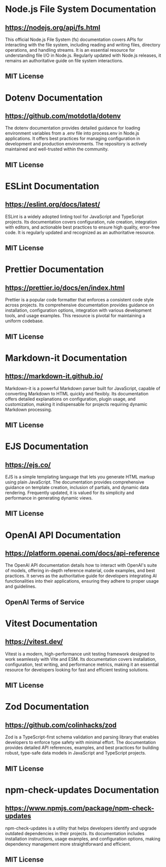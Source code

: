# Node.js File System Documentation
## https://nodejs.org/api/fs.html
This official Node.js File System (fs) documentation covers APIs for interacting with the file system, including reading and writing files, directory operations, and handling streams. It is an essential resource for understanding file I/O in Node.js. Regularly updated with Node.js releases, it remains an authoritative guide on file system interactions.
## MIT License

# Dotenv Documentation
## https://github.com/motdotla/dotenv
The dotenv documentation provides detailed guidance for loading environment variables from a .env file into process.env in Node.js applications. It offers best practices for managing configuration in development and production environments. The repository is actively maintained and well-trusted within the community.
## MIT License

# ESLint Documentation
## https://eslint.org/docs/latest/
ESLint is a widely adopted linting tool for JavaScript and TypeScript projects. Its documentation covers configuration, rule creation, integration with editors, and actionable best practices to ensure high quality, error-free code. It is regularly updated and recognized as an authoritative resource.
## MIT License

# Prettier Documentation
## https://prettier.io/docs/en/index.html
Prettier is a popular code formatter that enforces a consistent code style across projects. Its comprehensive documentation provides guidance on installation, configuration options, integration with various development tools, and usage examples. This resource is pivotal for maintaining a uniform codebase.
## MIT License

# Markdown-it Documentation
## https://markdown-it.github.io/
Markdown-it is a powerful Markdown parser built for JavaScript, capable of converting Markdown to HTML quickly and flexibly. Its documentation offers detailed explanations on configuration, plugin usage, and customization, making it indispensable for projects requiring dynamic Markdown processing.
## MIT License

# EJS Documentation
## https://ejs.co/
EJS is a simple templating language that lets you generate HTML markup using plain JavaScript. The documentation provides comprehensive guidance on template creation, inclusion of partials, and dynamic data rendering. Frequently updated, it is valued for its simplicity and performance in generating dynamic views.
## MIT License

# OpenAI API Documentation
## https://platform.openai.com/docs/api-reference
The OpenAI API documentation details how to interact with OpenAI's suite of models, offering in-depth reference material, code examples, and best practices. It serves as the authoritative guide for developers integrating AI functionalities into their applications, ensuring they adhere to proper usage and guidelines.
## OpenAI Terms of Service

# Vitest Documentation
## https://vitest.dev/
Vitest is a modern, high-performance unit testing framework designed to work seamlessly with Vite and ESM. Its documentation covers installation, configuration, test writing, and performance metrics, making it an essential resource for developers looking for fast and efficient testing solutions.
## MIT License

# Zod Documentation
## https://github.com/colinhacks/zod
Zod is a TypeScript-first schema validation and parsing library that enables developers to enforce type safety with minimal effort. The documentation provides detailed API references, examples, and best practices for building robust, type-safe data models in JavaScript and TypeScript projects.
## MIT License

# npm-check-updates Documentation
## https://www.npmjs.com/package/npm-check-updates
npm-check-updates is a utility that helps developers identify and upgrade outdated dependencies in their projects. Its documentation includes installation instructions, usage examples, and configuration options, making dependency management more straightforward and efficient.
## MIT License
